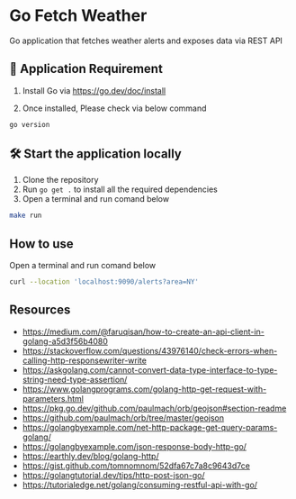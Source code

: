 # Go Fetch Weather
Go application that fetches weather alerts and exposes data via REST API 

## 🙇 Application Requirement
1.  Install Go via https://go.dev/doc/install

2. Once installed, Please check via below command
```zsh   
go version
```

## 🛠️ Start the application locally

1. Clone the repository
2. Run `go get .` to install all the required dependencies
3. Open a terminal and run comand below

```zsh
make run
```

## How to use

Open a terminal and run comand below

```zsh
curl --location 'localhost:9090/alerts?area=NY'
```

## Resources
- https://medium.com/@faruqisan/how-to-create-an-api-client-in-golang-a5d3f56b4080
- https://stackoverflow.com/questions/43976140/check-errors-when-calling-http-responsewriter-write
- https://askgolang.com/cannot-convert-data-type-interface-to-type-string-need-type-assertion/
- https://www.golangprograms.com/golang-http-get-request-with-parameters.html
- https://pkg.go.dev/github.com/paulmach/orb/geojson#section-readme
- https://github.com/paulmach/orb/tree/master/geojson
- https://golangbyexample.com/net-http-package-get-query-params-golang/
- https://golangbyexample.com/json-response-body-http-go/
- https://earthly.dev/blog/golang-http/
- https://gist.github.com/tomnomnom/52dfa67c7a8c9643d7ce
- https://golangtutorial.dev/tips/http-post-json-go/
- https://tutorialedge.net/golang/consuming-restful-api-with-go/
